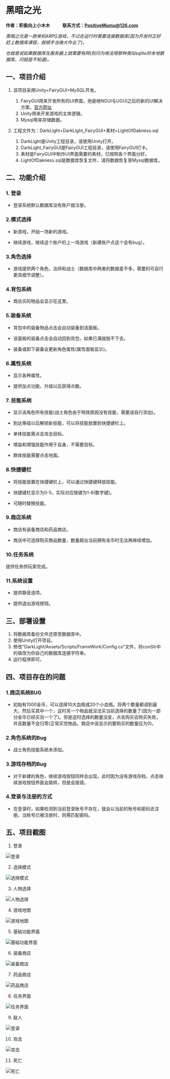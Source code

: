 # 黑暗之光

**作者：积极向上小木木 &nbsp;&nbsp;&nbsp;&nbsp;&nbsp;&nbsp;&nbsp;&nbsp;&nbsp;&nbsp;&nbsp;联系方式：PositiveMumu@126.com**

*黑暗之光是一款单机ARPG游戏，不过在运行时需要连接数据库(因为开发时正好赶上数据库课程，就顺手当做大作业了)。*

*也就是说如果数据库在服务器上就需要有网(别问为啥没用那种类似sqlite的本地数据库，问就是不知道)。*

## 一、项目介绍

1. 该项目采用Unity+FairyGUI+MySQL开发。

   1. FairyGUI用来开发所有的UI界面，他是继NGUI与UGUI之后的新的UI解决方案。[官方网址](http://www.fairygui.com/)
   2. Unity用来开发游戏的主体逻辑。
   3. Mysql用来存储数据。

2. 工程文件为：DarkLight+DarkLight_FairyGUI+素材+LightOfDakness.sql

   1. DarkLight是Unity工程目录，请使用Unity打开。
   2. DarkLight_FairyGUI是FairyGUI工程目录，请使用FairyGUI打卡。
   3. 素材是FairyGUI中制作UI界面需要的素材，已按照各个界面分好。
   4. LightOfDakness.sql是数据库恢复文件，请将数据恢复至Mysql数据库。

   

## 二、功能介绍

### 1. 登录

- 登录系统默认数据库没有账户就注册。

### 2.模式选择

- 新游戏，开始一场新的游戏。

- 继续游戏，继续这个账户的上一场游戏（新建账户点这个会有bug）。

### 3.角色选择

- 游戏提供两个角色，法师和战士（数据库中两者的数据差不多，需要的可自行更具细节调整）。

### 4.背包系统

- 商店买的物品会显示在这里。

### 5.装备系统

- 背包中的装备物品点击会自动装备到该面板。

- 该面板的装备点击会自动回到背包，如果已满就脱不下去。

- 装备或卸下装备会更新角色属性(属性面板显示)。

### 6.属性系统

- 显示各种属性。

- 提供加点功能，升级以后获得点数。

### 7. 技能系统

- 显示该角色所有技能(战士角色由于特效原因没有技能，需要请自行添加)。

- 到达等级以后解锁新技能，可以将技能放置到快捷键栏上。

- 单体技能需点击攻击目标。

- 增益和增强技能作用于自身，不需要目标。

- 群体技能需要点击地面。

### 8.快捷键栏

- 将技能放置在快捷键栏上，可以通过快捷键释放技能。

- 快捷键栏显示为0-5，实际对应按键为1-6(数字键)。

- 可随时替换技能。

### 9.商店系统

- 商店有装备商店和药品商店。

- 商店中可选择购买商品数量，数量超出当前拥有金币时无法再继续增加。

### 10.任务系统

提供任务供玩家完成。

### 11.系统设置

- 提供静音选项。

- 提供退出游戏按钮。

## 三、部署设置

1. 将数据库备份文件还原至数据库中。
2. 使用Unity打开项目。
3. 修改"DarkLight/Assets/Scripts/FrameWork/Config.cs"文件，将conStr中的值改为你自己的数据库连接字符串。
5. 运行程序即可。

## 四、项目存在的问题

### 1.商店系统BUG

- 初始有1000金币，可以选择10大血瓶或20个小血瓶。将两个数量都调到最大，然后买其中一个，这时另一个物品就没法买当前选择的数量了(因为一部分金币已经买另一个了)。但是这时选择的数量没变，点击购买会购买失败，并且数量不会归零(正常买完物品，商店中该显示的要购买的数量应为0)。

### 2.角色系统的Bug

- 战士角色技能系统未添加。

### 3.游戏存档的Bug

- 对于新建的角色，继续游戏按钮同样会出现。此时因为没有游戏存档，点击继续游戏按钮界面会跳转，但是会报错。

### 4.登录与注册的方式

- 在登录时，如果检测到当前登录账号不存在，就会以当前的账号和密码去注册。当账号已被注册时，则需匹配密码。

## 五、项目截图

1. 登录

![登录](README/登录.png)
	
2. 选择模式

![选择模式](README/选择模式.png)

3. 人物选择

![人物选择](README/人物选择.png)

4. 游戏地图

![游戏地图](README/游戏地图.png)

5. 基础功能界面

![基础功能界面](README/基础功能界面.png)

6. 装备商店

![装备商店](README/装备商店.png)

7. 药品商店

![药品商店](README/药品商店.png)

8. 任务界面

![任务界面](README/任务界面.png)

9. 敌人

![登录](README/登录.png)

10. 攻击

![攻击](README/攻击.png)

11. 死亡

![死亡](README/死亡.png)

